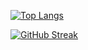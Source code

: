[![Top Langs](https://github-readme-stats.vercel.app/api/top-langs/?username=roger-ui&theme=dracula&hide_progress=true)](https://github.com/anuraghazra/github-readme-stats)

[![GitHub Streak](https://streak-stats.demolab.com?user=roger-ui&theme=dracula)](https://git.io/streak-stats)
